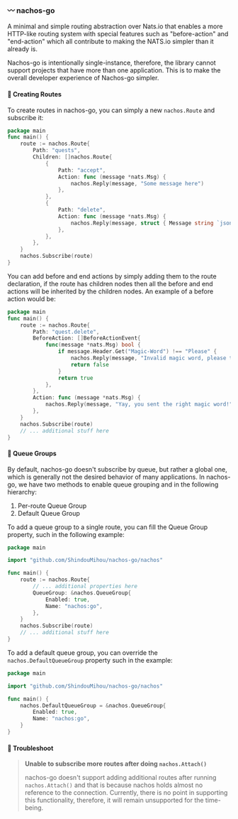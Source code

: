 ### 〰️ nachos-go

A minimal and simple routing abstraction over Nats.io that enables a more HTTP-like routing system with special features 
such as "before-action" and "end-action" which all contribute to making the NATS.io simpler than it already is.

Nachos-go is intentionally single-instance, therefore, the library cannot support projects that have more than one application. This 
is to make the overall developer experience of Nachos-go simpler.

#### 🌃 Creating Routes

To create routes in nachos-go, you can simply a new `nachos.Route` and subscribe it:
```go
package main
func main() {
	route := nachos.Route{
		Path: "quests",
		Children: []nachos.Route{
			{
				Path: "accept",
				Action: func (message *nats.Msg) {
					nachos.Reply(message, "Some message here")
				},
			},
			{
				Path: "delete",
				Action: func (message *nats.Msg) {
					nachos.Reply(message, struct { Message string `json:"message"` }{Message:"Acknowledged"})
				},
			},
		},
	}
	nachos.Subscribe(route)
}
```

You can add before and end actions by simply adding them to the route declaration, if the route has children nodes then 
all the before and end actions will be inherited by the children nodes. An example of a before action would be:
```go
package main
func main() {
	route := nachos.Route{
		Path: "quest.delete",
		BeforeAction: []BeforeActionEvent{
			func(message *nats.Msg) bool {
				if message.Header.Get("Magic-Word") !== "Please" {
					nachos.Reply(message, "Invalid magic word, please try better!")
					return false
				}
				return true
			},
		},
		Action: func (message *nats.Msg) {
			nachos.Reply(message, "Yay, you sent the right magic word!")
		},
	}
	nachos.Subscribe(route)
	// ... additional stuff here
}
```

#### 🚃 Queue Groups

By default, nachos-go doesn't subscribe by queue, but rather a global one, which is generally not the desired behavior of 
many applications. In nachos-go, we have two methods to enable queue grouping and in the following hierarchy:
1. Per-route Queue Group
2. Default Queue Group

To add a queue group to a single route, you can fill the Queue Group property, such in the following example:
```go
package main

import "github.com/ShindouMihou/nachos-go/nachos"

func main() {
	route := nachos.Route{
		// ... additional properties here
		QueueGroup: &nachos.QueueGroup{
			Enabled: true,
			Name: "nachos:go",
        },
	}
	nachos.Subscribe(route)
	// ... additional stuff here
}
```

To add a default queue group, you can override the `nachos.DefaultQueueGroup` property such in the example:

```go
package main

import "github.com/ShindouMihou/nachos-go/nachos"

func main() {
	nachos.DefaultQueueGroup = &nachos.QueueGroup{
		Enabled: true,
		Name: "nachos:go",
    }
}
```

#### 🧰 Troubleshoot

> **Unable to subscribe more routes after doing `nachos.Attach()`**
>
>nachos-go doesn't support adding additional routes after running `nachos.Attach()` and that is because nachos holds
almost no reference to the connection. Currently, there is no point in supporting this functionality, therefore,
it will remain unsupported for the time-being.